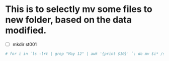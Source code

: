 # This is to selectly mv some files to new folder, based on the data modified. 

- [ ] mkdir st001

```sh
# for i in `ls -lrt | grep "May 12" | awk '{print $10}' `; do mv $i* /st001/; done
```

